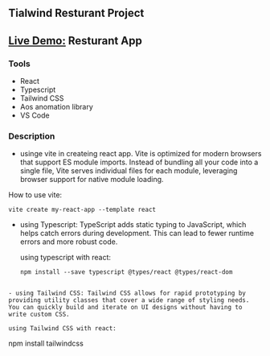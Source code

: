 ## Tialwind Resturant Project                                                                   
## [Live Demo:](https://tailwind-resturant.netlify.app/) Resturant App


### Tools

- React
- Typescript
- Tailwind CSS
- Aos anomation library
- VS Code


### Description

- usinge vite in createing react app. Vite is optimized for modern browsers that support ES module imports. Instead of bundling all your code into a single file, Vite serves individual files for each module, leveraging browser support for native module loading.

 How to use vite:

```
vite create my-react-app --template react
```

- using Typescript: TypeScript adds static typing to JavaScript, which helps catch errors during development. This can lead to fewer runtime errors and more robust code.

  using typescript with react:

  ```
  npm install --save typescript @types/react @types/react-dom
 ```

- using Tailwind CSS: Tailwind CSS allows for rapid prototyping by providing utility classes that cover a wide range of styling needs. You can quickly build and iterate on UI designs without having to write custom CSS.

using Tailwind CSS with react:

```
npm install tailwindcss
```



